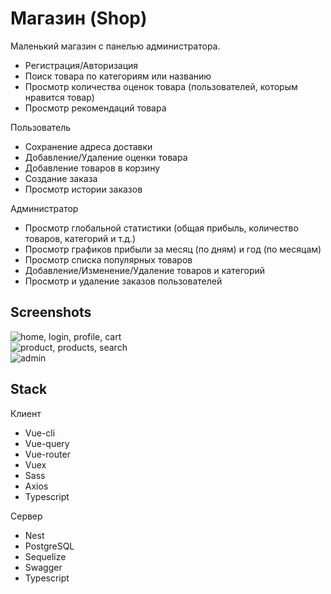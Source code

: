 # Магазин (Shop)

Маленький магазин с панелью администратора.

- Регистрация/Авторизация
- Поиск товара по категориям или названию
- Просмотр количества оценок товара (пользователей, которым нравится товар)
- Просмотр рекомендаций товара

Пользователь
- Сохранение адреса доставки
- Добавление/Удаление оценки товара
- Добавление товаров в корзину
- Создание заказа
- Просмотр истории заказов

Администратор
- Просмотр глобальной статистики (общая прибыль, количество товаров, категорий и т.д.)
- Просмотр графиков прибыли за месяц (по дням) и год (по месяцам)
- Просмотр списка популярных товаров
- Добавление/Изменение/Удаление товаров и категорий
- Просмотр и удаление заказов пользователей

## Screenshots

![home, login, profile, cart](https://user-images.githubusercontent.com/62805649/215342082-6e5c5405-71a7-4c7e-9895-d16087e38dda.png)  
![product, products, search](https://user-images.githubusercontent.com/62805649/215342093-de3edaf5-e513-4849-9542-17b68ba9b930.png)  
![admin](https://user-images.githubusercontent.com/62805649/215342098-e0bd2e7f-6596-4a5c-ba44-c1194f516dd5.png)

## Stack

Клиент
- Vue-cli
- Vue-query
- Vue-router
- Vuex
- Sass
- Axios
- Typescript

Сервер
- Nest
- PostgreSQL
- Sequelize
- Swagger
- Typescript
